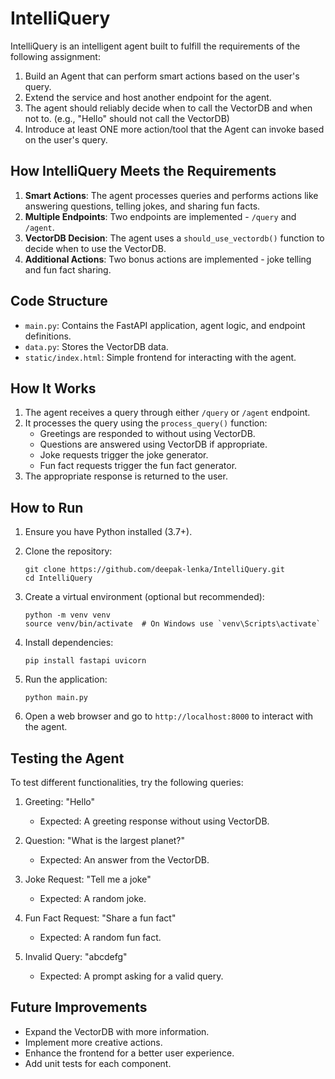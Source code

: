 # IntelliQuery

IntelliQuery is an intelligent agent built to fulfill the requirements of the following assignment:



1. Build an Agent that can perform smart actions based on the user's query.
2. Extend the service and host another endpoint for the agent.
3. The agent should reliably decide when to call the VectorDB and when not to. (e.g., "Hello" should not call the VectorDB)
4. Introduce at least ONE more action/tool that the Agent can invoke based on the user's query.

## How IntelliQuery Meets the Requirements

1. **Smart Actions**: The agent processes queries and performs actions like answering questions, telling jokes, and sharing fun facts.
2. **Multiple Endpoints**: Two endpoints are implemented - `/query` and `/agent`.
3. **VectorDB Decision**: The agent uses a `should_use_vectordb()` function to decide when to use the VectorDB.
4. **Additional Actions**: Two bonus actions are implemented - joke telling and fun fact sharing.

## Code Structure

- `main.py`: Contains the FastAPI application, agent logic, and endpoint definitions.
- `data.py`: Stores the VectorDB data.
- `static/index.html`: Simple frontend for interacting with the agent.

## How It Works

1. The agent receives a query through either `/query` or `/agent` endpoint.
2. It processes the query using the `process_query()` function:
   - Greetings are responded to without using VectorDB.
   - Questions are answered using VectorDB if appropriate.
   - Joke requests trigger the joke generator.
   - Fun fact requests trigger the fun fact generator.
3. The appropriate response is returned to the user.

## How to Run

1. Ensure you have Python installed (3.7+).

2. Clone the repository:
   ```
   git clone https://github.com/deepak-lenka/IntelliQuery.git
   cd IntelliQuery
   ```

3. Create a virtual environment (optional but recommended):
   ```
   python -m venv venv
   source venv/bin/activate  # On Windows use `venv\Scripts\activate`
   ```

4. Install dependencies:
   ```
   pip install fastapi uvicorn
   ```

5. Run the application:
   ```
   python main.py
   ```

6. Open a web browser and go to `http://localhost:8000` to interact with the agent.

## Testing the Agent

To test different functionalities, try the following queries:

1. Greeting: "Hello"
   - Expected: A greeting response without using VectorDB.

2. Question: "What is the largest planet?"
   - Expected: An answer from the VectorDB.

3. Joke Request: "Tell me a joke"
   - Expected: A random joke.

4. Fun Fact Request: "Share a fun fact"
   - Expected: A random fun fact.

5. Invalid Query: "abcdefg"
   - Expected: A prompt asking for a valid query.

## Future Improvements

- Expand the VectorDB with more information.
- Implement more creative actions.
- Enhance the frontend for a better user experience.
- Add unit tests for each component.
